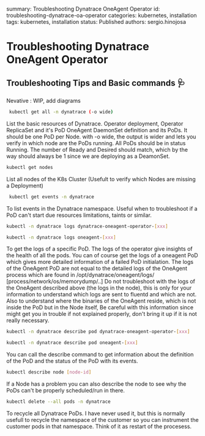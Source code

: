 summary: Troubleshooting Dynatrace OneAgent Operator
id: troubleshooting-dynatrace-oa-operator
categories: kubernetes, installation
tags: kubernetes, installation
status: Published
authors: sergio.hinojosa

# Troubleshooting Dynatrace OneAgent Operator


## Troubleshooting Tips and Basic commands 🩺

Nevative
: WIP, add diagrams


```bash
 kubectl get all -n dynatrace (-o wide)
```

List the basic resources of Dynatrace.
Operator deployment, Operator ReplicaSet and it's PoD
OneAgent DaemonSet definition and its PoDs. It should be one PoD per Node.
with -o wide, the output is wider and lets you verify in which node are the PoDs running.
All PoDs should be in status Running. The number of Ready and Desired should match, which by the way should always be 1 since we are deploying as a DeamonSet.

```bash
kubectl get nodes 
```
 
List all nodes of the K8s Cluster (Usefult to verify which Nodes are missing a Deployment)

```bash
 kubectl get events -n dynatrace
```
To list events in the Dynatrace namespace. Useful when to troubleshoot if a PoD can't start due resources limitations, taints or similar.
```bash
kubectl -n dynatrace logs dynatrace-oneagent-operator-[xxx]
```

```bash
kubectl -n dynatrace logs oneagent-[xxx]
```

To get the logs of a specific PoD. The logs of the operator give insights of the health of all the pods. You can of course get the logs of a oneagent PoD which gives more detailed information of a failed PoD initialation. The logs of the OneAgent PoD are not equal to the detailed logs of the OneAgent process which are found in /opt/dynatrace/oneagent/logs/
[process/network/os/memorydump/..]
Do not troubleshoot with the logs of the OneAgent described above (the logs in the node), this is only for your information to understand which logs are sent to fluentd and which are not. Also to understand where the binaries of the OneAgent reside, which is not inside the PoD but in the Node itself, Be careful with this information since might get you in trouble if not explained properly, don't bring it up if it is not really necessary. 

```bash
kubectl -n dynatrace describe pod dynatrace-oneagent-operator-[xxx]
```

```bash
kubectl -n dynatrace describe pod oneagent-[xxx]
```
You can call the describe command to get information about the definition of the PoD and the status of the PoD with its events. 

```bash
kubectl describe node [node-id]
```
If a Node has a problem you can also describe the node to see why the PoDs can't be properly scheduled/run in there.



```bash
kubectl delete --all pods -n dynatrace
```
To recycle all Dynatrace PoDs. I have never used it, but this is normally usefull to recycle the namespace of the customer so you can instrument the customer pods in that namespace. Think of it as restart of the procesess.
